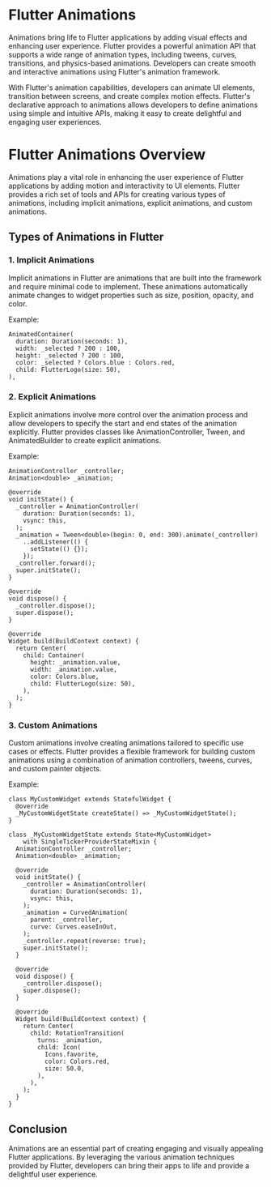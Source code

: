 # Flutter Animations

Animations bring life to Flutter applications by adding visual effects and enhancing user experience. Flutter provides a powerful animation API that supports a wide range of animation types, including tweens, curves, transitions, and physics-based animations. Developers can create smooth and interactive animations using Flutter's animation framework.

With Flutter's animation capabilities, developers can animate UI elements, transition between screens, and create complex motion effects. Flutter's declarative approach to animations allows developers to define animations using simple and intuitive APIs, making it easy to create delightful and engaging user experiences.

# Flutter Animations Overview

Animations play a vital role in enhancing the user experience of Flutter applications by adding motion and interactivity to UI elements. Flutter provides a rich set of tools and APIs for creating various types of animations, including implicit animations, explicit animations, and custom animations.

## Types of Animations in Flutter

### 1. Implicit Animations

Implicit animations in Flutter are animations that are built into the framework and require minimal code to implement. These animations automatically animate changes to widget properties such as size, position, opacity, and color.

Example:
```
AnimatedContainer(
  duration: Duration(seconds: 1),
  width: _selected ? 200 : 100,
  height: _selected ? 200 : 100,
  color: _selected ? Colors.blue : Colors.red,
  child: FlutterLogo(size: 50),
),
```

### 2. Explicit Animations

Explicit animations involve more control over the animation process and allow developers to specify the start and end states of the animation explicitly. Flutter provides classes like AnimationController, Tween, and AnimatedBuilder to create explicit animations.

Example:
```
AnimationController _controller;
Animation<double> _animation;

@override
void initState() {
  _controller = AnimationController(
    duration: Duration(seconds: 1),
    vsync: this,
  );
  _animation = Tween<double>(begin: 0, end: 300).animate(_controller)
    ..addListener(() {
      setState(() {});
    });
  _controller.forward();
  super.initState();
}

@override
void dispose() {
  _controller.dispose();
  super.dispose();
}

@override
Widget build(BuildContext context) {
  return Center(
    child: Container(
      height: _animation.value,
      width: _animation.value,
      color: Colors.blue,
      child: FlutterLogo(size: 50),
    ),
  );
}
```

### 3. Custom Animations

Custom animations involve creating animations tailored to specific use cases or effects. Flutter provides a flexible framework for building custom animations using a combination of animation controllers, tweens, curves, and custom painter objects.

Example:
```
class MyCustomWidget extends StatefulWidget {
  @override
  _MyCustomWidgetState createState() => _MyCustomWidgetState();
}

class _MyCustomWidgetState extends State<MyCustomWidget>
    with SingleTickerProviderStateMixin {
  AnimationController _controller;
  Animation<double> _animation;

  @override
  void initState() {
    _controller = AnimationController(
      duration: Duration(seconds: 1),
      vsync: this,
    );
    _animation = CurvedAnimation(
      parent: _controller,
      curve: Curves.easeInOut,
    );
    _controller.repeat(reverse: true);
    super.initState();
  }

  @override
  void dispose() {
    _controller.dispose();
    super.dispose();
  }

  @override
  Widget build(BuildContext context) {
    return Center(
      child: RotationTransition(
        turns: _animation,
        child: Icon(
          Icons.favorite,
          color: Colors.red,
          size: 50.0,
        ),
      ),
    );
  }
}
```

## Conclusion

Animations are an essential part of creating engaging and visually appealing Flutter applications. By leveraging the various animation techniques provided by Flutter, developers can bring their apps to life and provide a delightful user experience.

